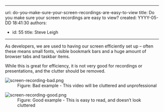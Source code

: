 

---
uri: do-you-make-sure-your-screen-recordings-are-easy-to-view
title: Do you make sure your screen recordings are easy to view?
created: YYYY-05-DD 18:41:30
authors:
  - id: 55
    title: Steve Leigh
---




<span class='intro'> <p>As developers, we are used to having our screen efficiently set up – often these means small fonts, visible bookmark bars and a huge amount of browser tabs and taskbar items.​</p> </span>

<p>​​While this is great for efficiency, it is not very good for recordings or presentations, and the clutter should be removed.​</p><dl class="badImage"><dt>​​<img src="/PublishingImages/screen-recording-bad.png" alt="screen-recording-bad.png" /></dt><dd>Figure&#58; Bad example - This video will be cluttered and unprofessional​</dd></dl><dl class="goodImage"><dt><img src="/PublishingImages/screen-recording-good.png" alt="screen-recording-good.png" /></dt><dd>Figure&#58; Good example - This is easy to read, and doesn’t look cluttered</dd></dl>


